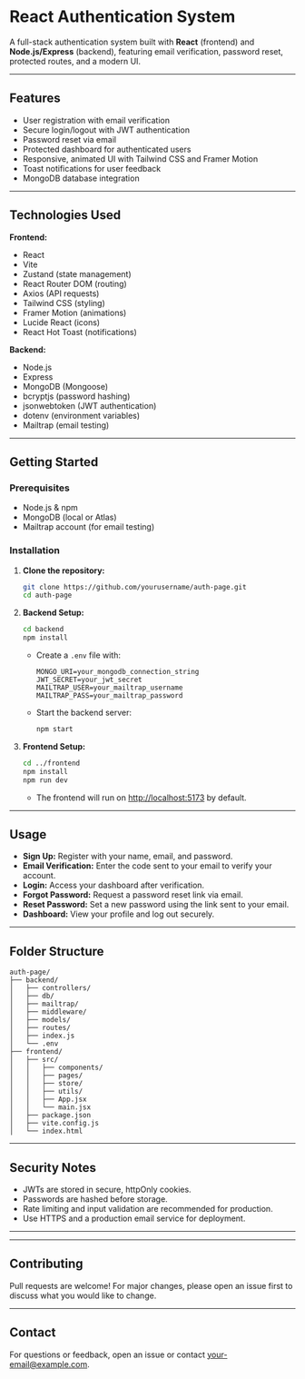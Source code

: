 # React Authentication System

A full-stack authentication system built with **React** (frontend) and **Node.js/Express** (backend), featuring email verification, password reset, protected routes, and a modern UI.

---

## Features

- User registration with email verification
- Secure login/logout with JWT authentication
- Password reset via email
- Protected dashboard for authenticated users
- Responsive, animated UI with Tailwind CSS and Framer Motion
- Toast notifications for user feedback
- MongoDB database integration

---

## Technologies Used

**Frontend:**
- React
- Vite
- Zustand (state management)
- React Router DOM (routing)
- Axios (API requests)
- Tailwind CSS (styling)
- Framer Motion (animations)
- Lucide React (icons)
- React Hot Toast (notifications)

**Backend:**
- Node.js
- Express
- MongoDB (Mongoose)
- bcryptjs (password hashing)
- jsonwebtoken (JWT authentication)
- dotenv (environment variables)
- Mailtrap (email testing)

---

## Getting Started

### Prerequisites

- Node.js & npm
- MongoDB (local or Atlas)
- Mailtrap account (for email testing)

### Installation

1. **Clone the repository:**
   ```bash
   git clone https://github.com/yourusername/auth-page.git
   cd auth-page
   ```

2. **Backend Setup:**
   ```bash
   cd backend
   npm install
   ```
   - Create a `.env` file with:
     ```
     MONGO_URI=your_mongodb_connection_string
     JWT_SECRET=your_jwt_secret
     MAILTRAP_USER=your_mailtrap_username
     MAILTRAP_PASS=your_mailtrap_password
     ```

   - Start the backend server:
     ```bash
     npm start
     ```

3. **Frontend Setup:**
   ```bash
   cd ../frontend
   npm install
   npm run dev
   ```

   - The frontend will run on [http://localhost:5173](http://localhost:5173) by default.

---

## Usage

- **Sign Up:** Register with your name, email, and password.
- **Email Verification:** Enter the code sent to your email to verify your account.
- **Login:** Access your dashboard after verification.
- **Forgot Password:** Request a password reset link via email.
- **Reset Password:** Set a new password using the link sent to your email.
- **Dashboard:** View your profile and log out securely.

---

## Folder Structure

```
auth-page/
├── backend/
│   ├── controllers/
│   ├── db/
│   ├── mailtrap/
│   ├── middleware/
│   ├── models/
│   ├── routes/
│   ├── index.js
│   └── .env
├── frontend/
│   ├── src/
│   │   ├── components/
│   │   ├── pages/
│   │   ├── store/
│   │   ├── utils/
│   │   ├── App.jsx
│   │   └── main.jsx
│   ├── package.json
│   ├── vite.config.js
│   └── index.html
```

---

## Security Notes

- JWTs are stored in secure, httpOnly cookies.
- Passwords are hashed before storage.
- Rate limiting and input validation are recommended for production.
- Use HTTPS and a production email service for deployment.

---



---

## Contributing

Pull requests are welcome! For major changes, please open an issue first to discuss what you would like to change.

---

## Contact

For questions or feedback, open an issue or contact [your-email@example.com](mailto:nizhanth23@gmail.com).

